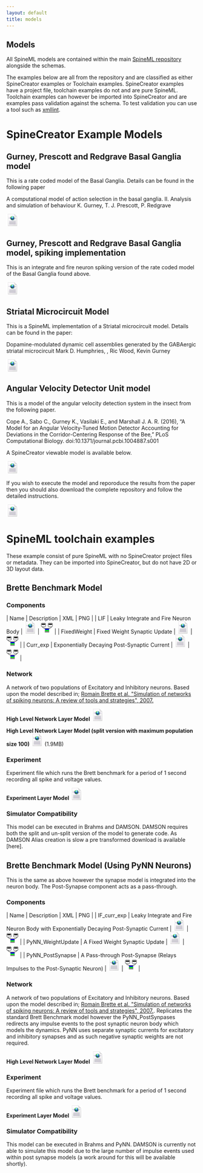 ```yaml
---
layout: default
title: models
---
```


Models
-----

All SpineML models are contained within the main [SpineML repository](https://github.com/SpineML/spineml) alongside the schemas.

The examples below are all from the repository and are classified as either SpineCreator examples or Toolchain examples. SpineCreator examples have a project file, toolchain examples do not and are pure SpineML. Toolchain examples can however be imported into SpineCreator and are examples pass validation against the schema. To test validation you can use a tool such as [xmllint](http://xmlsoft.org/xmllint.html).

# SpineCreator Example Models

## Gurney, Prescott and Redgrave Basal Ganglia model

This is a rate coded model of the Basal Ganglia. Details can be found in the following paper 

A computational model of action selection in the basal ganglia. II. Analysis and simulation of behaviour K. Gurney, T. J. Prescott, P. Redgrave

[![Link to SpineML Model](/public/images/XML_icon.png)](https://github.com/SpineML/spineml/tree/master/examples/Basal%20Ganglia%20Rate%20Coded)

## Gurney, Prescott and Redgrave Basal Ganglia model, spiking implementation

This is an integrate and fire neuron spiking version of the rate coded model of the Basal Ganglia found above.

[![Link to SpineML Model](/public/images/XML_icon.png)](https://github.com/SpineML/spineml/tree/master/examples/Basal%20Ganglia%20Spiking)

## Striatal Microcircuit Model

This is a SpineML implementation of a Striatal microcircuit model. Details can be found in the paper:

Dopamine-modulated dynamic cell assemblies generated by the GABAergic striatal microcircuit Mark D. Humphries, , Ric Wood, Kevin Gurney

[![Link to SpineML Model](/public/images/XML_icon.png)](https://github.com/SpineML/spineml/tree/master/examples/Striatal%20Model)

## Angular Velocity Detector Unit model

This is a model of the angular velocity detection system in the insect from the following paper. 

Cope A., Sabo C., Gurney K., Vasilaki E., and Marshall J. A. R. (2016), “A Model for an Angular Velocity-Tuned Motion Detector Accounting for Deviations in the Corridor-Centering Response of the Bee,” PLoS Computational Biology. doi:10.1371/journal.pcbi.1004887.s001

A SpineCreator viewable model is available below.

[![Link to SpineML Model](/public/images/XML_icon.png)](https://github.com/SpineML/spineml/tree/master/examples/Angular%20Detector%20Velocity%20Unit)

If you wish to execute the model and reporoduce the results from the paper then you should also download the complete repository and follow the detailed instructions.

[![Link to SpineML Model](/public/images/XML_icon.png)](https://github.com/ajc158/HoneyBee-Angular-Velocity-Detection)

# SpineML toolchain examples

These example consist of pure SpineML with no SpineCreator project files or metadata. They can be imported into SpineCreator, but do not have 2D or 3D layout data.

## Brette Benchmark Model

### Components

| Name | Description | XML | PNG |
| LIF | Leaky Integrate and Fire Neuron Body | [![/public/images/XML_icon.png](/public/images/XML_icon.png)](https://github.com/SpineML/spineml/blob/master/examples/Brette%20Benchmark/LIF.xml) | [![Png icon.png](/public/images/Png_icon.png)](https://github.com/SpineML/spineml/blob/master/examples/Brette%20Benchmark/LIF.png) |
| FixedWeight | Fixed Weight Synaptic Update | [![/public/images/XML_icon.png](/public/images/XML_icon.png)](https://github.com/SpineML/spineml/blob/master/examples/Brette%20Benchmark/FixedWeight.xml) | [![Png icon.png](/public/images/Png_icon.png)](https://github.com/SpineML/spineml/blob/master/examples/Brette%20Benchmark/FixedWeight.png) |
| Curr_exp | Exponentially Decaying Post-Synaptic Current | [![/public/images/XML_icon.png](/public/images/XML_icon.png)](https://github.com/SpineML/spineml/blob/master/examples/Brette%20Benchmark/Curr_exp.xml) | [![Png icon.png](/public/images/Png_icon.png)](https://github.com/SpineML/spineml/blob/master/examples/Brette%20Benchmark/Curr_exp.png) |

### Network

A network of two populations of Excitatory and Inhibitory neurons. Based upon the model described in; [Romain Brette et al. "Simulation of networks of spiking neurons: A review of tools and strategies", 2007.](http://www.ncbi.nlm.nih.gov/pubmed/17629781)

**High Level Network Layer Model** [![/public/images/XML_icon.png](/public/images/XML_icon.png)](http://bimpa.group.shef.ac.uk/SpineML/models/network/Brette_Benchmark.xml)

**High Level Network Layer Model (split version with maximum population size 100)** [![/public/images/XML_icon.png](/public/images/XML_icon.png)](http://bimpa.group.shef.ac.uk/SpineML/models/network/split_Brette_Benchmark.xml) (1.9MB)

### Experiment

Experiment file which runs the Brett benchmark for a period of 1 second recording all spike and voltage values.

**Experiment Layer Model** [![/public/images/XML_icon.png](/public/images/XML_icon.png)](http://bimpa.group.shef.ac.uk/SpineML/models/experiment/brette/experiment.xml)

### Simulator Compatibility

This model can be executed in Brahms and DAMSON. DAMSON requires both the split and un-split version of the model to generate code. As DAMSON Alias creation is slow a pre transformed download is available [here].

## Brette Benchmark Model (Using PyNN Neurons)

This is the same as above however the synapse model is integrated into the neuron body. The Post-Synapse component acts as a pass-through.

### Components

| Name | Description | XML | PNG |
| IF_curr_exp | Leaky Integrate and Fire Neuron Body with Exponentially Decaying Post-Synaptic Current | [![/public/images/XML_icon.png](/public/images/XML_icon.png)](http://bimpa.group.shef.ac.uk/SpineML/models/component/IF_curr_exp.xml) | [![Png icon.png](/public/images/Png_icon.png)](http://bimpa.group.shef.ac.uk/SpineML/models/component/IF_curr_exp.png) |
| PyNN_WeightUpdate | A Fixed Weight Synaptic Update | [![/public/images/XML_icon.png](/public/images/XML_icon.png)](http://bimpa.group.shef.ac.uk/SpineML/models/component/PyNN_WeightUpdate.xml) | [![Png icon.png](/public/images/Png_icon.png)](http://bimpa.group.shef.ac.uk/SpineML/models/component/PyNN_WeightUpdate.png) |
| PyNN_PostSynapse | A Pass-through Post-Synapse (Relays Impulses to the Post-Synaptic Neuron) | [![/public/images/XML_icon.png](/public/images/XML_icon.png)](http://bimpa.group.shef.ac.uk/SpineML/models/component/PyNN_PostSynapse.xml) | [![Png icon.png](/public/images/Png_icon.png)](http://bimpa.group.shef.ac.uk/SpineML/models/component/PyNN_PostSynapse.png) |

### Network

A network of two populations of Excitatory and Inhibitory neurons. Based upon the model described in; [Romain Brette et al. "Simulation of networks of spiking neurons: A review of tools and strategies", 2007.](http://www.ncbi.nlm.nih.gov/pubmed/17629781). Replicates the standard Brett Benchmark model however the PyNN_PostSynpases redirects any impulse events to the post synaptic neuron body which models the dynamics. PyNN uses separate synaptic currents for excitatory and inhibitory synapses and as such negative synaptic weights are not required.

**High Level Network Layer Model** [![/public/images/XML_icon.png](/public/images/XML_icon.png)](http://bimpa.group.shef.ac.uk/SpineML/models/network/PyNN_Brette_Benchmark.xml)

### Experiment

Experiment file which runs the Brett benchmark for a period of 1 second recording all spike and voltage values.

**Experiment Layer Model** [![/public/images/XML_icon.png](/public/images/XML_icon.png)](http://bimpa.group.shef.ac.uk/SpineML/models/experiment/brette_pynn/experiment.xml)

### Simulator Compatibility

This model can be executed in Brahms and PyNN. DAMSON is currently not able to simulate this model due to the large number of impulse events used within post synapse models (a work around for this will be available shortly).

